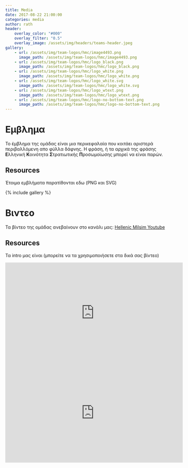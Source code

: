 ```yaml
---
title: Media
date: 2017-08-22 21:00:00
categories: media
author: rath
header:
    overlay_color: "#000"
    overlay_filter: "0.5"
    overlay_image: /assets/img/headers/teams-header.jpeg
gallery:
    - url: /assets/img/team-logos/hmc/image4493.png
      image_path: /assets/img/team-logos/hmc/image4493.png
    - url: /assets/img/team-logos/hmc/logo_black.png
      image_path: /assets/img/team-logos/hmc/logo_black.png
    - url: /assets/img/team-logos/hmc/logo_white.png
      image_path: /assets/img/team-logos/hmc/logo_white.png
    - url: /assets/img/team-logos/hmc/logo_white.svg
      image_path: /assets/img/team-logos/hmc/logo_white.svg
    - url: /assets/img/team-logos/hmc/logo_wtext.png
      image_path: /assets/img/team-logos/hmc/logo_wtext.png
    - url: /assets/img/team-logos/hmc/logo-no-bottom-text.png
      image_path: /assets/img/team-logos/hmc/logo-no-bottom-text.png
---
```


# Εμβλημα

Το έμβλημα της ομάδας είναι μια περικεφαλαία που κοιτάει αριστερά περιβαλλόμενη απο φύλλα δάφνης.
Η φράση, ή τα αρχικά της φράσης **Ε**λληνική **Κ**οινότητα **Σ**τρατιωτικής **Π**ροσωμοίωσης μπορεί
να είναι παρών.


## Resources

Έτοιμα εμβλήματα παρατίθονται εδω (PNG και SVG)


{% include gallery %}


# Βιντεο

Τα βίντεο της ομάδας ανεβαίνουν στο κανάλι μας: [Hellenic Milsim Youtube](https://www.youtube.com/channel/UCK2vtGqZ3KoEB3SLyY_rOKQ)

## Resources

Τα intro μας είναι (μπορείτε να τα χρησιμοποιήσετε στα δικά σας βίντεο)

<iframe width="560" height="315" src="https://www.youtube.com/embed/z8c5RDlY8dI" frameborder="0" allowfullscreen></iframe>

<iframe width="560" height="315" src="https://www.youtube.com/embed/OsnYt6CRtpM" frameborder="0" allowfullscreen></iframe>